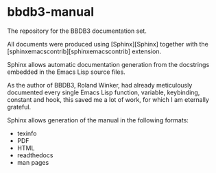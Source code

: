 bbdb3-manual
===============

The repository for the BBDB3 documentation set.

All documents were produced using [Sphinx][Sphinx] together with
the [sphinxemacscontrib][sphinxemacscontrib] extension.

[Sphnix]: http://www.sphinx-doc.org/en/stable/
[Sphinxemacs]: http://sphinxcontrib-emacs.readthedocs.io/en/latest/

Sphinx allows automatic documentation generation from the docstrings
embedded in the Emacs Lisp source files.

As the author of BBDB3, Roland Winker, had already meticulously
documented every single Emacs Lisp function, variable, keybinding,
constant and hook, this saved me a lot of work, for which I am
eternally grateful.

Sphinx allows generation of the manual in the following formats:

* texinfo
* PDF
* HTML
* readthedocs
* man pages

